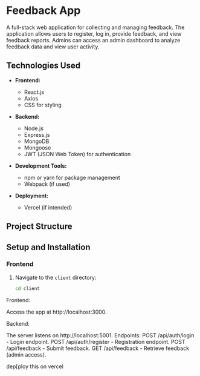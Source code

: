 # Feedback App

A full-stack web application for collecting and managing feedback. The application allows users to register, log in, provide feedback, and view feedback reports. Admins can access an admin dashboard to analyze feedback data and view user activity.

## Technologies Used

- **Frontend:**
  - React.js
  - Axios
  - CSS for styling

- **Backend:**
  - Node.js
  - Express.js
  - MongoDB
  - Mongoose
  - JWT (JSON Web Token) for authentication

- **Development Tools:**
  - npm or yarn for package management
  - Webpack (if used)

- **Deployment:**
  - Vercel (if intended)

## Project Structure


## Setup and Installation

### Frontend

1. Navigate to the `client` directory:
   ```bash
   cd client
Frontend:

Access the app at http://localhost:3000.

Backend:

The server listens on http://localhost:5001.
Endpoints:
POST /api/auth/login - Login endpoint.
POST /api/auth/register - Registration endpoint.
POST /api/feedback - Submit feedback.
GET /api/feedback - Retrieve feedback (admin access).

dep[ploy this on vercel 
